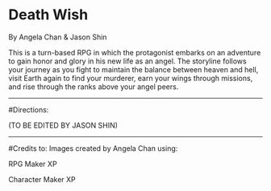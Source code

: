 # Death Wish
By Angela Chan & Jason Shin

This is a turn-based RPG in which the protagonist embarks on an adventure to gain
honor and glory in his new life as an angel. The storyline follows your journey as
you fight to maintain the balance between heaven and hell, visit Earth again to
find your murderer, earn your wings through missions, and rise through the ranks
above your angel peers.
___
#Directions:

(TO BE EDITED BY JASON SHIN)
___
#Credits to:
Images created by Angela Chan using:

RPG Maker XP

Character Maker XP
